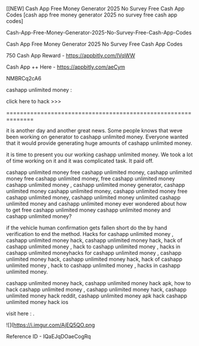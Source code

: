 [[NEW] Cash App Free Money Generator 2025 No Survey Free Cash App Codes [cash app free money generator 2025 no survey free cash app codes]

Cash-App-Free-Money-Generator-2025-No-Survey-Free-Cash-App-Codes

Cash App Free Money Generator 2025 No Survey Free Cash App Codes

750 Cash App Reward -  https://appbitly.com/IVqWW


Cash App ++ Here - https://appbitly.com/aeCym


NMBRCq2cA6

cashapp unlimited money :

click here to hack >>>

==============================================================

 it is another day and another great news. Some people knows that weve been working on generator to cashapp unlimited money. Everyone wanted that it would provide generating huge amounts of cashapp unlimited money.

 it is time to present you our working cashapp unlimited money. We took a lot of time working on it and it was complicated task. It paid off.

 cashapp unlimited money free cashapp unlimited money, cashapp unlimited money free cashapp unlimited money, free cashapp unlimited money cashapp unlimited money , cashapp unlimited money generator, cashapp unlimited money cashapp unlimited money, cashapp unlimited money free cashapp unlimited money, cashapp unlimited money unlimited cashapp unlimited money and cashapp unlimited money ever wondered about how to get free cashapp unlimited money cashapp unlimited money and cashapp unlimited money?

 if the vehicle human confirmation gets fallen short do the by hand verification to end the method. Hacks for cashapp unlimited money , cashapp unlimited money hack, cashapp unlimited money hack, hack of cashapp unlimited money , hack to cashapp unlimited money , hacks in cashapp unlimited moneyhacks for cashapp unlimited money , cashapp unlimited money hack, cashapp unlimited money hack, hack of cashapp unlimited money , hack to cashapp unlimited money , hacks in cashapp unlimited money.

 cashapp unlimited money hack, cashapp unlimited money hack apk, how to hack cashapp unlimited money , cashapp unlimited money hack, cashapp unlimited money hack reddit, cashapp unlimited money apk hack cashapp unlimited money hack ios

visit here : .

![](https://i.imgur.com/AjEQ5QO.png

Reference ID - IQaEJqDOaeCogRq